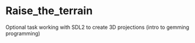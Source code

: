 # Raise_the_terrain
Optional task working with SDL2 to create 3D projections (intro to gemming programming)
